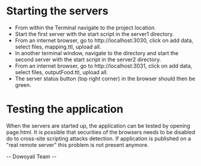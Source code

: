 Starting the servers
===================
* From within the Terminal navigate to the project location.
* Start the first server with the start script in the server1 directory.
* From an internet browser, go to http://localhost:3030, click on add data, select files, mapping.ttl,
   upload all.
* In another terminal window, navigate to the directory and
   start the second server with the start script in the server2 directory.
* From an internet browser, go to http://localhost:3031, click on add data, select files, outputFood.ttl,
   upload all.
* The server status button (top right corner) in the browser should then be green. 

Testing the application
=======================
When the servers are started up, the application can be tested by opening page.html.
It is possible that securities of the browsers needs to be disabled do to cross-site scripting attacks detection. 
If application is published on a "real remote server" this problem is not present anymore.


-- Dowoyali Team --
